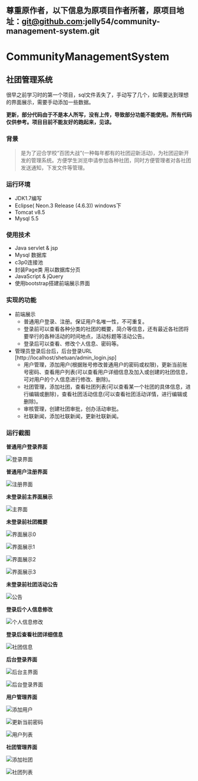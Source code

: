 

## 尊重原作者，以下信息为原项目作者所著，原项目地址：git@github.com:jelly54/community-management-system.git

# CommunityManagementSystem
## 社团管理系统
很早之前学习时的第一个项目，sql文件丢失了，手动写了几个，如需要达到理想的界面展示，需要手动添加一些数据。


**更新，部分代码由于不是本人所写，没有上传，导致部分功能不能使用。所有代码仅供参考。项目目前不能友好的跑起来，见谅。**


### 背景
> 是为了迎合学校“百团大战”(一种每年都有的社团迎新活动)，为社团迎新开发的管理系统。方便学生浏览申请参加各种社团，同时方便管理者对各社团发送通知，下发文件等管理。


### 运行环境
* JDK1.7编写
* Eclipse( Neon.3 Release (4.6.3)) windows下
* Tomcat v8.5
* Mysql 5.5


### 使用技术
* Java servlet & jsp
* Mysql 数据库
* c3p0连接池
* 封装Page类 用以数据库分页
* JavaScript & jQuery
* 使用bootstrap搭建前端展示界面


### 实现的功能
- 前端展示
  - 普通用户登录、注册。保证用户名唯一性，不可重复。
  - 登录前可以查看各种分类的社团的概要，简介等信息，还有最近各社团将要举行的各种活动的时间地点，活动标题等活动公告。
  - 登录后可以查看、修改个人信息、密码等。
- 管理员登录后台后，后台登录URL [http://localhost/shetuan/admin_login.jsp]
  - 用户管理，添加用户(根据账号修改普通用户的密码或权限)，更新当前账号密码、查看用户列表(可以查看用户详细信息及加入或创建的社团信息，可对用户的个人信息进行修改、删除)。
  - 社团管理，添加社团，查看社团列表(可以查看某一个社团的具体信息，进行编辑或删除)，查看社团活动信息(可以查看社团活动详情，进行编辑或删除)。
  - 审核管理，创建社团审批，创办活动审批。
  - 社联新闻，添加社联新闻，更新社联新闻。


### 运行截图

**普通用户登录界面**

![登录界面](https://github.com/jelly54/CommunityManagementSystem/blob/master/screenshot/login.jpg)


**普通用户注册界面**

![注册界面](https://github.com/jelly54/CommunityManagementSystem/blob/master/screenshot/regist.jpg)


**未登录前主界面展示**

![主界面](https://github.com/jelly54/CommunityManagementSystem/blob/master/screenshot/main.jpg)


**未登录前社团概要**

![界面展示0](https://github.com/jelly54/CommunityManagementSystem/blob/master/screenshot/introduction0.jpg)


![界面展示1](https://github.com/jelly54/CommunityManagementSystem/blob/master/screenshot/introduction1.jpg)


![界面展示2](https://github.com/jelly54/CommunityManagementSystem/blob/master/screenshot/introduction2.jpg)


![界面展示3](https://github.com/jelly54/CommunityManagementSystem/blob/master/screenshot/introduction3.jpg)


**未登录前社团活动公告**

![公告](https://github.com/jelly54/CommunityManagementSystem/blob/master/screenshot/notes.jpg)


**登录后个人信息修改**

![个人信息修改](https://github.com/jelly54/CommunityManagementSystem/blob/master/screenshot/after_login_info.jpg)


**登录后查看社团详细信息**

![社团信息](https://github.com/jelly54/CommunityManagementSystem/blob/master/screenshot/after_login_Cinfo.jpg)


**后台登录界面**

![后台主界面](https://github.com/jelly54/CommunityManagementSystem/blob/master/screenshot/admin_main.jpg)


![后台登录界面](https://github.com/jelly54/CommunityManagementSystem/blob/master/screenshot/admin_login.jpg)


**用户管理界面**

![添加用户](https://github.com/jelly54/CommunityManagementSystem/blob/master/screenshot/adduser.jpg)


![更新当前密码](https://github.com/jelly54/CommunityManagementSystem/blob/master/screenshot/updatepass.jpg)


![用户列表](https://github.com/jelly54/CommunityManagementSystem/blob/master/screenshot/userlist.png)


**社团管理界面**

![添加社团](https://github.com/jelly54/CommunityManagementSystem/blob/master/screenshot/addcommunity.jpg)


![社团列表](https://github.com/jelly54/CommunityManagementSystem/blob/master/screenshot/communitylist.jpg)
